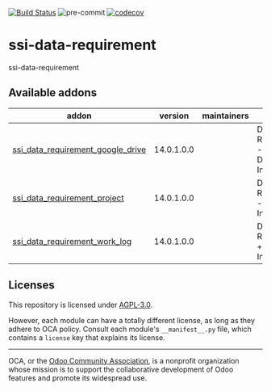 [![Build Status](https://travis-ci.com/open-synergy/ssi-data-requirement.svg?branch=14.0)](https://travis-ci.com/open-synergy/ssi-data-requirement)
![pre-commit](https://github.com/open-synergy/ssi-data-requirement/actions/workflows/pre-commit.yml/badge.svg)
[![codecov](https://codecov.io/gh/open-synergy/ssi-data-requirement/branch/14.0/graph/badge.svg)](https://codecov.io/gh/open-synergy/ssi-data-requirement)

<!-- /!\ do not modify above this line -->

# ssi-data-requirement

ssi-data-requirement

<!-- /!\ do not modify below this line -->

<!-- prettier-ignore-start -->

[//]: # (addons)

Available addons
----------------
addon | version | maintainers | summary
--- | --- | --- | ---
[ssi_data_requirement_google_drive](ssi_data_requirement_google_drive/) | 14.0.1.0.0 |  | Data Requirement - Google Drive Integration
[ssi_data_requirement_project](ssi_data_requirement_project/) | 14.0.1.0.0 |  | Data Requirement - Project Integration
[ssi_data_requirement_work_log](ssi_data_requirement_work_log/) | 14.0.1.0.0 |  | Data Requirement + Work Log Integration

[//]: # (end addons)

<!-- prettier-ignore-end -->

## Licenses

This repository is licensed under [AGPL-3.0](LICENSE).

However, each module can have a totally different license, as long as they adhere to OCA
policy. Consult each module's `__manifest__.py` file, which contains a `license` key
that explains its license.

----

OCA, or the [Odoo Community Association](http://odoo-community.org/), is a nonprofit
organization whose mission is to support the collaborative development of Odoo features
and promote its widespread use.
